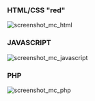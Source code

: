 ### HTML/CSS "red"
![screenshot_mc_html](https://user-images.githubusercontent.com/27980534/31412143-4300cd0c-ae14-11e7-8daa-f05fdb20c55e.png)
### JAVASCRIPT
![screenshot_mc_javascript](https://user-images.githubusercontent.com/27980534/31412164-61d0405a-ae14-11e7-940c-6962059a1047.png)
### PHP
![screenshot_mc_php](https://user-images.githubusercontent.com/27980534/31412169-651a0caa-ae14-11e7-9c97-5d42ae6fd857.png)
